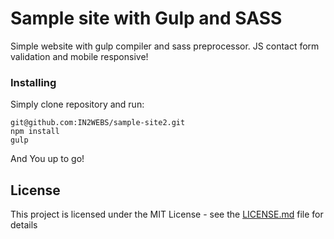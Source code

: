 # Sample site with Gulp and SASS

Simple website with gulp compiler and sass preprocessor. 
JS contact form validation and mobile responsive! 

### Installing

Simply clone repository and run:
```
git@github.com:IN2WEBS/sample-site2.git
npm install
gulp
```

And You up to go!

## License

This project is licensed under the MIT License - see the [LICENSE.md](LICENSE.md) file for details
